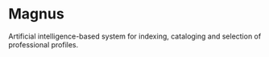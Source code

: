 # Magnus
Artificial intelligence-based system for indexing, cataloging and selection of professional profiles.